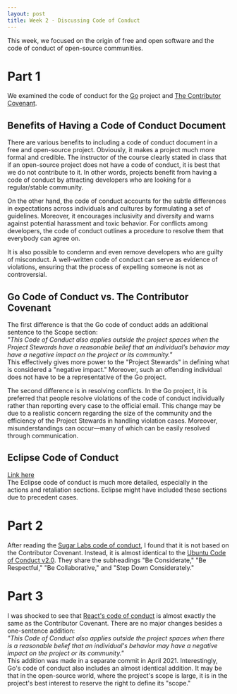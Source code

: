 ```yaml
---
layout: post
title: Week 2 - Discussing Code of Conduct
---
```


This week, we focused on the origin of free and open software and the code of conduct of open-source communities.

# Part 1
We examined the code of conduct for the [Go](https://go.dev/conduct) project and [The Contributor Covenant](https://www.contributor-covenant.org/version/1/4/code-of-conduct/).

## Benefits of Having a Code of Conduct Document
There are various benefits to including a code of conduct document in a free and open-source project. Obviously, it makes a project much more formal and credible. The instructor of the course clearly stated in class that if an open-source project does not have a code of conduct, it is best that we do not contribute to it. In other words, projects benefit from having a code of conduct by attracting developers who are looking for a regular/stable community.

On the other hand, the code of conduct accounts for the subtle differences in expectations across individuals and cultures by formulating a set of guidelines. Moreover, it encourages inclusivity and diversity and warns against potential harassment and toxic behavior. For conflicts among developers, the code of conduct outlines a procedure to resolve them that everybody can agree on.

It is also possible to condemn and even remove developers who are guilty of misconduct. A well-written code of conduct can serve as evidence of violations, ensuring that the process of expelling someone is not as controversial.

## Go Code of Conduct vs. The Contributor Covenant
The first difference is that the Go code of conduct adds an additional sentence to the Scope section:  
*"This Code of Conduct also applies outside the project spaces when the Project Stewards have a reasonable belief that an individual’s behavior may have a negative impact on the project or its community."*  
This effectively gives more power to the "Project Stewards" in defining what is considered a "negative impact." Moreover, such an offending individual does not have to be a representative of the Go project.

The second difference is in resolving conflicts. In the Go project, it is preferred that people resolve violations of the code of conduct individually rather than reporting every case to the official email. This change may be due to a realistic concern regarding the size of the community and the efficiency of the Project Stewards in handling violation cases. Moreover, misunderstandings can occur—many of which can be easily resolved through communication.

## Eclipse Code of Conduct
[Link here](https://www.eclipse.org/org/documents/Community_Code_of_Conduct.php)  
The Eclipse code of conduct is much more detailed, especially in the actions and retaliation sections. Eclipse might have included these sections due to precedent cases.

# Part 2
After reading the [Sugar Labs code of conduct](https://wiki.sugarlabs.org/go/Sugar_Labs/Legal/Code_of_Conduct), I found that it is not based on the Contributor Covenant. Instead, it is almost identical to the [Ubuntu Code of Conduct v2.0](https://ubuntu.com/community/ethos/code-of-conduct). They share the subheadings "Be Considerate," "Be Respectful," "Be Collaborative," and "Step Down Considerately."

# Part 3
I was shocked to see that [React's code of conduct](https://github.com/facebook/react/blob/main/CODE_OF_CONDUCT.md) is almost exactly the same as the Contributor Covenant. There are no major changes besides a one-sentence addition:  
*"This Code of Conduct also applies outside the project spaces when there is a reasonable belief that an individual's behavior may have a negative impact on the project or its community."*  
This addition was made in a separate commit in April 2021. Interestingly, Go's code of conduct also includes an almost identical addition. It may be that in the open-source world, where the project's scope is large, it is in the project's best interest to reserve the right to define its "scope."
